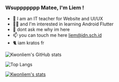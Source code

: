 ### Wsuppppppp Matee, I'm Liem !

- 🧟 I am an IT teacher for Website and UI/UX
- 👨‍💻 and I'm interested in learning Android Flutter
- 💬 dont ask me why im here
- 📫 you can touch me here liem@idn.sch.id
- 🐈 iam kratos fr

![Kwonliem's GitHub stats](https://github-readme-stats.vercel.app/api?username=kwonliem&show_icons=true&theme=transparent)

![Top Langs](https://github-readme-stats.vercel.app/api/top-langs/?username=kwonliem&hide_progress=true)

[![Kwonliem's stats](https://github-readme-stats.vercel.app/api/wakatime?username=ffflabs)](https://github.com/kwonliem/github-readme-stats)
